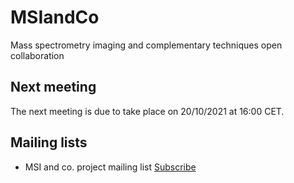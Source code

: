 # MSIandCo
Mass spectrometry imaging and complementary techniques open collaboration

## Next meeting
The next meeting is due to take place on 20/10/2021 at 16:00 CET. 

## Mailing lists
* MSI and co. project mailing list [Subscribe](https://www.lists.uni-marburg.de/lists/sympa/subscribe/msiandco)
